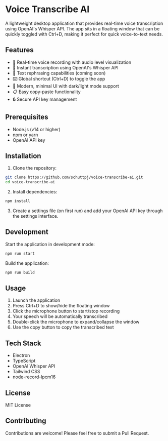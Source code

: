 # Voice Transcribe AI

A lightweight desktop application that provides real-time voice transcription using OpenAI's Whisper API. The app sits in a floating window that can be quickly toggled with Ctrl+D, making it perfect for quick voice-to-text needs.

## Features

- 🎤 Real-time voice recording with audio level visualization
- 🔄 Instant transcription using OpenAI's Whisper API
- 💬 Text rephrasing capabilities (coming soon)
- ⌨️ Global shortcut (Ctrl+D) to toggle the app
- 🎨 Modern, minimal UI with dark/light mode support
- 📋 Easy copy-paste functionality
- 🔒 Secure API key management

## Prerequisites

- Node.js (v14 or higher)
- npm or yarn
- OpenAI API key

## Installation

1. Clone the repository:
```bash
git clone https://github.com/schuttpj/voice-transcribe-ai.git
cd voice-transcribe-ai
```

2. Install dependencies:
```bash
npm install
```

3. Create a settings file (on first run) and add your OpenAI API key through the settings interface.

## Development

Start the application in development mode:
```bash
npm run start
```

Build the application:
```bash
npm run build
```

## Usage

1. Launch the application
2. Press Ctrl+D to show/hide the floating window
3. Click the microphone button to start/stop recording
4. Your speech will be automatically transcribed
5. Double-click the microphone to expand/collapse the window
6. Use the copy button to copy the transcribed text

## Tech Stack

- Electron
- TypeScript
- OpenAI Whisper API
- Tailwind CSS
- node-record-lpcm16

## License

MIT License

## Contributing

Contributions are welcome! Please feel free to submit a Pull Request.
